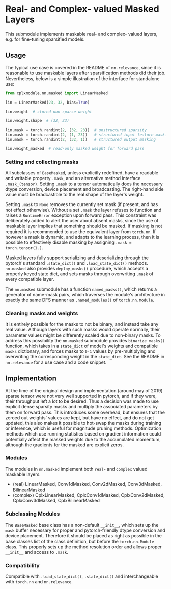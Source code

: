 # Real- and Complex- valued Masked Layers

This submodule implements maskable real- and complex- valued layers, e.g. for fine-tuning sparsified models.

## Usage

The typical use case is covered in the README of `nn.relevance`, since it is reasonable to use maskable layers after sparsification methods did their job. Nevertheless, below is a simple illustration of the interface for standalone use:

```python
from cplxmodule.nn.masked import LinearMasked

lin = LinearMasked(23, 32, bias=True)

lin.weight  # stored non sparse weight

lin.weight.shape  # (32, 23)

lin.mask = torch.randint(2, (32, 23))  # unstructured sparsity
lin.mask = torch.randint(2, (1, 23))   # structured input feature masking
lin.mask = torch.randint(2, (32, 1))   # structured output masking

lin.weight_masked  # read-only masked weight for forward pass
```

### Setting and collecting masks

All subclasses of `BaseMasked`, unless explicitly redefined, have a readable and writable property `.mask`, and an alternative method interface `.mask_(tensor)`. Setting `.mask` to a tensor automatically does the necessary dtype conversion, device placement and broadcasting. The right-hand side value must be bradcastible to the real shape of the layer's weight.

Setting `.mask` to `None` removes the currently set mask (if present, and has not effect otherwise). Without a set `.mask` the layer refuses to function and raises a `RuntimeError` exception upon forward pass. This constraint was deliberately added to alert the user about absent masks, since the use of maskable layer implies that something should be masked. If masking is not required it is recommended to use the equivalent layer from `torch.nn`. If however a mask is dynamic, and adapts to the learning process, then it is possible to effectively disable masking by assigning `.mask = torch.tensor(1.)`.

Masked layers fully support serializing and deserializing through the pytorch's standard `.state_dict()` and `.load_state_dict()` methods. `nn.masked` also provides `deploy_masks()` procedure, which accepts a properly keyed state dict, and sets masks through overwriting `.mask` of every compatible layer.

The `nn.masked` submodule has a function `named_masks()`, which returns a generator of name-mask pairs, which traverses the module's architecture in exactly the same DFS manner as `.named_modules()` of `torch.nn.Module`.

### Cleaning masks and weights

It is entirely possible for the masks to not be binary, and instead take any real value. Although layers with such masks would operate normally, their parameter values might be differently scaled due to non-binary masks. To address this possibility the `nn.masked` submodule provides `binarize_masks()` function, which takes in a `state_dict` of model's weights and compatible `masks` dictionary, and forces masks to `0-1` values by pre-multiplying and overwriting the corresponding weight in the `state_dict`. See the README in `nn.relevance` for a use case and a code snippet.

## Implementation

At the time of the original design and implementation (around may of 2019) sparse tensor were not very well supported in pytorch, and if they were, their throughput left a lot to be desired. Thus a decision was made to use explicit dense sparsity masks and multiply the associated parameters by them on forward pass. This introduces some overhead, but ensures that the zeroed out weights' values are kept, but have no effect, and do not get updated, this also makes it possible to hot-swap the masks during training or inference, which is useful for magnitude pruning methods. Optimization methods which use running statistics based on gradient information could potentially affect the masked weights due to the accumulated momentum, although the gradients for the masked are explicit zeros.


### Modules

The modules in `nn.masked` implement both `real`- and `complex` valued maskable layers.

* (real) LinearMasked, Conv1dMasked, Conv2dMasked, Conv3dMasked, BilinearMasked
* (complex) CplxLinearMasked, CplxConv1dMasked, CplxConv2dMasked, CplxConv3dMasked, CplxBilinearMasked

### Subclassing Modules

The `BaseMasked` base class has a non-default `__init__`, which sets up the `mask` buffer necessary for proper and pytorch-friendly dtype conversion and device placement. Therefore it should be placed as right as possible in the base classes list of the class definition, but before the `torch.nn.Module` class. This properly sets up the method resolution order and allows proper `__init__` and access to `.mask`.

### Compatibility

Compatible with `.load_state_dict()`, `.state_dict()` and interchangeable with `torch.nn` and `nn.relevance`.
